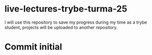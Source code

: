 # live-lectures-trybe-turma-25
I will use this repository to save my progress during my time as a trybe student, projects will be uploaded to another repository.

# Commit initial